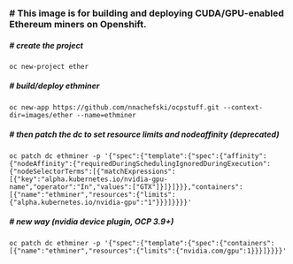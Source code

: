 ### # This image is for building and deploying CUDA/GPU-enabled Ethereum miners on Openshift.
##### # create the project
```
oc new-project ether
```
##### # build/deploy ethminer
```
oc new-app https://github.com/nnachefski/ocpstuff.git --context-dir=images/ether --name=ethminer
```
##### # then patch the dc to set resource limits and nodeaffinity (deprecated)
```
oc patch dc ethminer -p '{"spec":{"template":{"spec":{"affinity":{"nodeAffinity":{"requiredDuringSchedulingIgnoredDuringExecution":{"nodeSelectorTerms":[{"matchExpressions":[{"key":"alpha.kubernetes.io/nvidia-gpu-name","operator":"In","values":["GTX"]}]}]}}},"containers":[{"name":"ethminer","resources":{"limits":{"alpha.kubernetes.io/nvidia-gpu":"1"}}}]}}}}'
```
##### # new way (nvidia device plugin, OCP 3.9+)
```
oc patch dc ethminer -p '{"spec":{"template":{"spec":{"containers":[{"name":"ethminer","resources":{"limits":{"nvidia.com/gpu":1}}}]}}}}'
``` 
